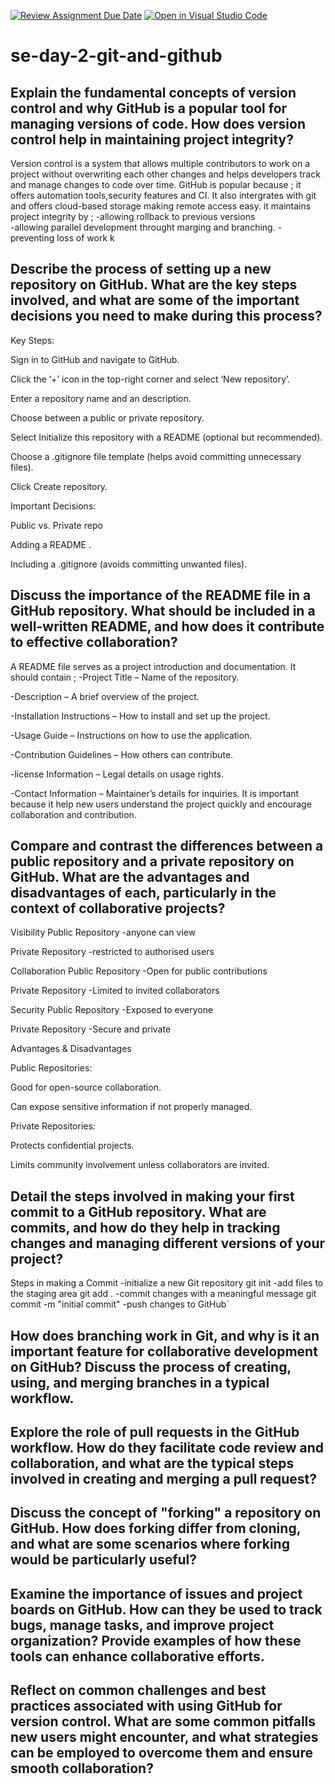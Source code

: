 [![Review Assignment Due Date](https://classroom.github.com/assets/deadline-readme-button-22041afd0340ce965d47ae6ef1cefeee28c7c493a6346c4f15d667ab976d596c.svg)](https://classroom.github.com/a/8wgCKhpZ)
[![Open in Visual Studio Code](https://classroom.github.com/assets/open-in-vscode-2e0aaae1b6195c2367325f4f02e2d04e9abb55f0b24a779b69b11b9e10269abc.svg)](https://classroom.github.com/online_ide?assignment_repo_id=18993289&assignment_repo_type=AssignmentRepo)
# se-day-2-git-and-github
## Explain the fundamental concepts of version control and why GitHub is a popular tool for managing versions of code. How does version control help in maintaining project integrity?
  Version control is a system that allows multiple contributors to work on a project without overwriting each other changes and helps developers track and manage changes to code over time.
  GitHub is popular because ; it offers automation tools,security features and CI. It also intergrates with git and offers cloud-based storage making remote access easy.
  it maintains project integrity  by ;
   -allowing rollback to previous versions  
   -allowing parallel development throught marging and branching.
   -preventing loss of work 
                                                                                               k

## Describe the process of setting up a new repository on GitHub. What are the key steps involved, and what are some of the important decisions you need to make during this process?
  Key Steps:

Sign in to GitHub and navigate to GitHub.

Click the ‘+’ icon in the top-right corner and select ‘New repository’.

Enter a repository name and an description.

Choose between a public or private repository.

Select Initialize this repository with a README (optional but recommended).

Choose a .gitignore file template (helps avoid committing unnecessary files).

Click Create repository.

Important Decisions:

Public vs. Private repo

Adding a README .

Including a .gitignore (avoids committing unwanted files).



## Discuss the importance of the README file in a GitHub repository. What should be included in a well-written README, and how does it contribute to effective collaboration?
  A README file serves as a project introduction and documentation.
  It should contain ;
  -Project Title – Name of the repository.

  -Description – A brief overview of the project.

  -Installation Instructions – How to install and set up the project.

  -Usage Guide – Instructions on how to use the application.

  -Contribution Guidelines – How others can contribute.

  -license Information – Legal details on usage rights.

  -Contact Information – Maintainer’s details for inquiries.
  It  is important because it help new users understand the project quickly and encourage collaboration and contribution.
## Compare and contrast the differences between a public repository and a private repository on GitHub. What are the advantages and disadvantages of each, particularly in the context of collaborative projects?

Visibility
Public Repository -anyone can view

Private Repository -restricted to authorised users

Collaboration
Public Repository -Open for public contributions

Private Repository -Limited to invited collaborators

Security
Public Repository -Exposed to everyone

Private Repository -Secure and private


Advantages & Disadvantages

Public Repositories:

 Good for open-source collaboration.

 Can expose sensitive information if not properly managed.

Private Repositories:

  Protects confidential projects.

  Limits community involvement unless collaborators are invited.


## Detail the steps involved in making your first commit to a GitHub repository. What are commits, and how do they help in tracking changes and managing different versions of your project?
  
  Steps in making a Commit
  -initialize a new Git repository
   git init
   -add files to the staging area
    git add .
    -commit changes with a meaningful message
     git commit -m "initial commit"
     -push changes to GitHub`   

## How does branching work in Git, and why is it an important feature for collaborative development on GitHub? Discuss the process of creating, using, and merging branches in a typical workflow.

## Explore the role of pull requests in the GitHub workflow. How do they facilitate code review and collaboration, and what are the typical steps involved in creating and merging a pull request?

## Discuss the concept of "forking" a repository on GitHub. How does forking differ from cloning, and what are some scenarios where forking would be particularly useful?

## Examine the importance of issues and project boards on GitHub. How can they be used to track bugs, manage tasks, and improve project organization? Provide examples of how these tools can enhance collaborative efforts.

## Reflect on common challenges and best practices associated with using GitHub for version control. What are some common pitfalls new users might encounter, and what strategies can be employed to overcome them and ensure smooth collaboration?
